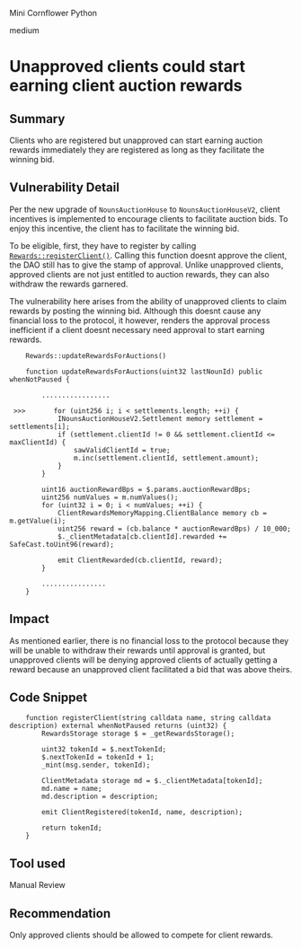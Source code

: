 Mini Cornflower Python

medium

# Unapproved clients could start earning client auction rewards

## Summary

Clients who are registered but unapproved can start earning auction rewards immediately they are registered as long as they facilitate the winning bid.

## Vulnerability Detail
Per the new upgrade of `NounsAuctionHouse` to `NounsAuctionHouseV2`, client incentives is implemented to encourage clients to facilitate auction bids. To enjoy this incentive, the client has to facilitate the winning bid.

To be eligible, first, they have to register by calling [`Rewards::registerClient()`](https://github.com/sherlock-audit/2024-03-nouns-dao-2/blob/main/nouns-monorepo/packages/nouns-contracts/contracts/client-incentives/Rewards.sol#L187C1-L201C6). Calling this function doesnt approve the client, the DAO still has to give the stamp of approval. Unlike unapproved clients, approved clients are not just entitled to auction rewards, they can also withdraw the rewards garnered.

The vulnerability here arises from the ability of unapproved clients to claim rewards by posting the winning bid. Although this doesnt cause any financial loss to the protocol, it however, renders the approval process inefficient if a client doesnt necessary need approval to start earning rewards.

```solidity
    Rewards::updateRewardsForAuctions()
    
    function updateRewardsForAuctions(uint32 lastNounId) public whenNotPaused {

        .................

 >>>       for (uint256 i; i < settlements.length; ++i) {
            INounsAuctionHouseV2.Settlement memory settlement = settlements[i];
            if (settlement.clientId != 0 && settlement.clientId <= maxClientId) {
                sawValidClientId = true;
                m.inc(settlement.clientId, settlement.amount);
            }
        }

        uint16 auctionRewardBps = $.params.auctionRewardBps;
        uint256 numValues = m.numValues();
        for (uint32 i = 0; i < numValues; ++i) {
            ClientRewardsMemoryMapping.ClientBalance memory cb = m.getValue(i);
            uint256 reward = (cb.balance * auctionRewardBps) / 10_000;
            $._clientMetadata[cb.clientId].rewarded += SafeCast.toUint96(reward);

            emit ClientRewarded(cb.clientId, reward);
        }

        ................
    }
```

## Impact

As mentioned earlier, there is no financial loss to the protocol because they will be unable to withdraw their rewards until approval is granted, but unapproved clients will be denying approved clients of actually getting a reward because an unapproved client facilitated a bid that was above theirs.

## Code Snippet

```solidity
    function registerClient(string calldata name, string calldata description) external whenNotPaused returns (uint32) {
        RewardsStorage storage $ = _getRewardsStorage();

        uint32 tokenId = $.nextTokenId;
        $.nextTokenId = tokenId + 1;
        _mint(msg.sender, tokenId);

        ClientMetadata storage md = $._clientMetadata[tokenId];
        md.name = name;
        md.description = description;

        emit ClientRegistered(tokenId, name, description);

        return tokenId;
    }
```

## Tool used

Manual Review

## Recommendation
Only approved clients should be allowed to compete for client rewards.
